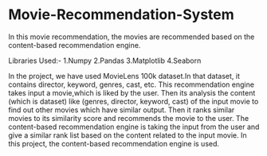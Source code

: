# Movie-Recommendation-System
In this movie recommendation, the movies are recommended based on the content-based recommendation engine.

Libraries Used:-
1.Numpy
2.Pandas
3.Matplotlib
4.Seaborn

In the project, we have used MovieLens 100k dataset.In that dataset, it contains director, keyword, genres, cast, etc. This recommendation engine takes input a movie,which is liked by the user. Then its analysis the content (which is dataset) like (genres, director, keyword, cast) of the input movie to find out other movies which have similar output. Then it ranks similar movies to its similarity score and recommends the movie to the user.
The content-based recommendation engine is taking the input from the user and give a similar rank list based on the content related to the input movie. In this project, the content-based recommendation engine is used.
